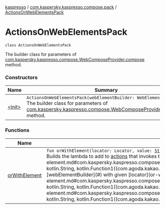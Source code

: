 [kaspresso](../../index.md) / [com.kaspersky.kaspresso.compose.pack](../index.md) / [ActionsOnWebElementsPack](./index.md)

# ActionsOnWebElementsPack

`class ActionsOnWebElementsPack`

The builder class for parameters of [com.kaspersky.kaspresso.compose.WebComposeProvider.compose](../../com.kaspersky.kaspresso.compose/-web-compose-provider/compose.md) method.

### Constructors

| Name | Summary |
|---|---|
| [&lt;init&gt;](-init-.md) | `ActionsOnWebElementsPack(webElementBuilder: WebElementBuilder)`<br>The builder class for parameters of [com.kaspersky.kaspresso.compose.WebComposeProvider.compose](../../com.kaspersky.kaspresso.compose/-web-compose-provider/compose.md) method. |

### Functions

| Name | Summary |
|---|---|
| [orWithElement](or-with-element.md) | `fun orWithElement(locator: Locator, value: `[`String`](https://kotlinlang.org/api/latest/jvm/stdlib/kotlin/-string/index.html)`, action: KWebInteraction.() -> `[`Unit`](https://kotlinlang.org/api/latest/jvm/stdlib/kotlin/-unit/index.html)`): `[`Unit`](https://kotlinlang.org/api/latest/jvm/stdlib/kotlin/-unit/index.html)<br>Builds the lambda to add to [actions](#) that invokes the given [action](or-with-element.md#com.kaspersky.kaspresso.compose.pack.ActionsOnWebElementsPack$orWithElement(android.support.test.espresso.web.webdriver.Locator, kotlin.String, kotlin.Function1((com.agoda.kakao.web.WebElementBuilder.KWebInteraction, kotlin.Unit)))/action) on the web element built by [webElementBuilder](#) with given [locator](or-with-element.md#com.kaspersky.kaspresso.compose.pack.ActionsOnWebElementsPack$orWithElement(android.support.test.espresso.web.webdriver.Locator, kotlin.String, kotlin.Function1((com.agoda.kakao.web.WebElementBuilder.KWebInteraction, kotlin.Unit)))/locator) and [value](or-with-element.md#com.kaspersky.kaspresso.compose.pack.ActionsOnWebElementsPack$orWithElement(android.support.test.espresso.web.webdriver.Locator, kotlin.String, kotlin.Function1((com.agoda.kakao.web.WebElementBuilder.KWebInteraction, kotlin.Unit)))/value). |
